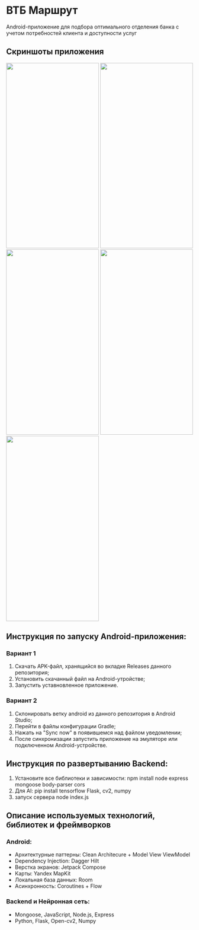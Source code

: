 # ВТБ Маршрут
Android-приложение для подбора оптимального отделения банка с учетом потребностей клиента и доступности услуг

## Скриншоты приложения
<img src="https://github.com/KatbertAllgood/vtb_hack/assets/73115406/96c68d90-871a-4485-849d-032843fb6422" width="250" height="500" />
<img src="https://github.com/KatbertAllgood/vtb_hack/assets/73115406/339a0278-1f7b-428b-844f-d58464b43882" width="250" height="500" />
<img src="https://github.com/KatbertAllgood/vtb_hack/assets/73115406/0d1b2850-b135-49fb-a02b-fdebd8ec820f" width="250" height="500" />
<img src="https://github.com/KatbertAllgood/vtb_hack/assets/73115406/5e43da21-35cc-47c4-a224-5c7bd87a1a47" width="250" height="500" />
<img src="https://github.com/KatbertAllgood/vtb_hack/assets/73115406/6a119f06-9c34-41a2-bd4c-3626ea7c1a84" width="250" height="500" />


## Инструкция по запуску Android-приложения:
### Вариант 1
1. Скачать APK-файл, хранящийся во вкладке Releases данного репозитория;
2. Установить скачанный файл на Android-утройстве;
3. Запустить уставновленное приложение.

### Вариант 2
1. Склонировать ветку android из данного репозитория в Android Studio;
2. Перейти в файлы конфигурации Gradle;
3. Нажать на "Sync now" в появившемся над файлом уведомлении;
4. После синхронизации запустить приложение на эмуляторе или подключенном Android-устройстве.

## Инструкция по развертыванию Backend:
1. Установите все библиотеки и зависимости: npm install node express mongoose body-parser cors 
2. Для AI: pip install tensorflow Flask, cv2, numpy
3. запуск сервера node index.js
## Описание используемых технологий, библиотек и фреймворков
### Android:
* Архитектурные паттерны: Clean Architecure + Model View ViewModel
* Dependency Injection: Dagger Hilt
* Верстка экранов: Jetpack Compose
* Карты: Yandex MapKit
* Локальная база данных: Room
* Асинхронность: Coroutines + Flow

### Backend и Нейронная сеть:
* Mongoose, JavaScript, Node.js, Express
* Python, Flask, Open-cv2, Numpy
